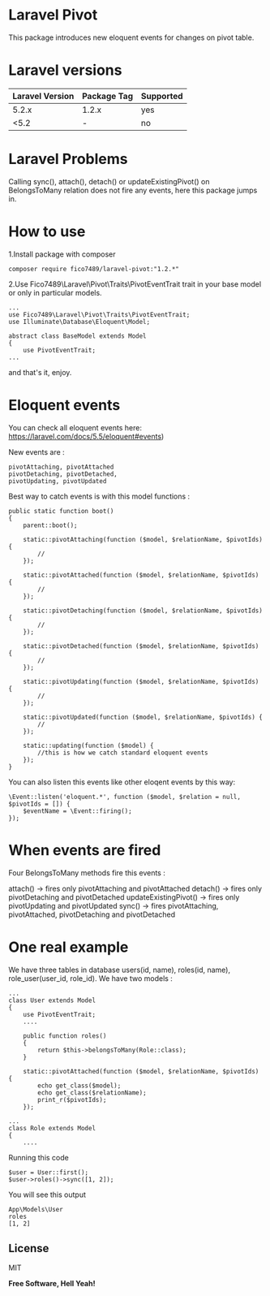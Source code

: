 # Laravel Pivot

This package introduces new eloquent events for changes on pivot table.

# Laravel versions

| Laravel Version | Package Tag | Supported |
|-----------------|-------------|-----------|
| 5.2.x | 1.2.x | yes |
| <5.2 | - | no |

# Laravel Problems

Calling sync(), attach(), detach() or updateExistingPivot() on BelongsToMany relation does not fire any events, here this package jumps in.

# How to use

1.Install package with composer
```
composer require fico7489/laravel-pivot:"1.2.*"
```
2.Use Fico7489\Laravel\Pivot\Traits\PivotEventTrait trait in your base model or only in particular models.

```
...
use Fico7489\Laravel\Pivot\Traits\PivotEventTrait;
use Illuminate\Database\Eloquent\Model;

abstract class BaseModel extends Model
{
    use PivotEventTrait;
...
```

and that's it, enjoy.

# Eloquent events

You can check all eloquent events here:  https://laravel.com/docs/5.5/eloquent#events) 

New events are :

```
pivotAttaching, pivotAttached
pivotDetaching, pivotDetached,
pivotUpdating, pivotUpdated
```

Best way to catch events is with this model functions : 

```
public static function boot()
{
    parent::boot();

    static::pivotAttaching(function ($model, $relationName, $pivotIds) {
        //
    });
    
    static::pivotAttached(function ($model, $relationName, $pivotIds) {
        //
    });
    
    static::pivotDetaching(function ($model, $relationName, $pivotIds) {
        //
    });

    static::pivotDetached(function ($model, $relationName, $pivotIds) {
        //
    });
    
    static::pivotUpdating(function ($model, $relationName, $pivotIds) {
        //
    });
    
    static::pivotUpdated(function ($model, $relationName, $pivotIds) {
        //
    });
    
    static::updating(function ($model) {
        //this is how we catch standard eloquent events
    });
}
```

You can also listen this events like other eloqent events by this way:

```
\Event::listen('eloquent.*', function ($model, $relation = null, $pivotIds = []) {
    $eventName = \Event::firing();
});
```
# When events are fired

Four BelongsToMany methods fire this events : 

attach() -> fires only pivotAttaching and pivotAttached
detach() -> fires only pivotDetaching and pivotDetached
updateExistingPivot() -> fires only pivotUpdating and pivotUpdated
sync() -> fires pivotAttaching, pivotAttached, pivotDetaching and pivotDetached

# One real example

We have three tables in database users(id, name), roles(id, name), role_user(user_id, role_id).
We have two models : 

```
...
class User extends Model
{
    use PivotEventTrait;
    ....
    
    public function roles()
    {
        return $this->belongsToMany(Role::class);
    }
    
    static::pivotAttached(function ($model, $relationName, $pivotIds) {
        echo get_class($model);
        echo get_class($relationName);
        print_r($pivotIds);
    });
```

```
...
class Role extends Model
{
    ....
```

Running this code 
```
$user = User::first();
$user->roles()->sync([1, 2]);
```

You will see this output

```
App\Models\User
roles
[1, 2]
```

License
----

MIT


**Free Software, Hell Yeah!**